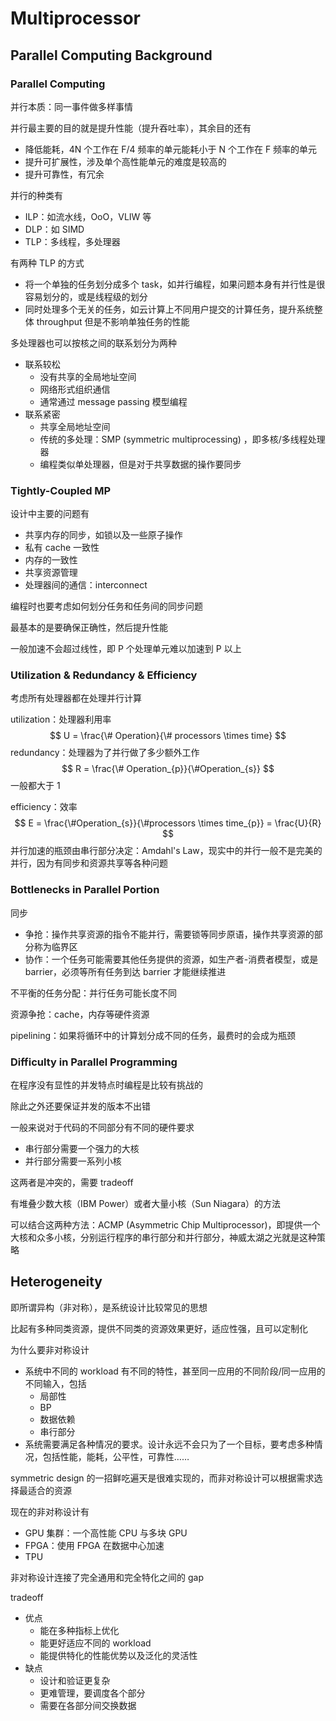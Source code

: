# Multiprocessor

## Parallel Computing Background

### Parallel Computing

并行本质：同一事件做多样事情

并行最主要的目的就是提升性能（提升吞吐率），其余目的还有

* 降低能耗，4N 个工作在 F/4 频率的单元能耗小于 N 个工作在 F 频率的单元
* 提升可扩展性，涉及单个高性能单元的难度是较高的
* 提升可靠性，有冗余

并行的种类有

* ILP：如流水线，OoO，VLIW 等
* DLP：如 SIMD
* TLP：多线程，多处理器

有两种 TLP 的方式

* 将一个单独的任务划分成多个 task，如并行编程，如果问题本身有并行性是很容易划分的，或是线程级的划分
* 同时处理多个无关的任务，如云计算上不同用户提交的计算任务，提升系统整体 throughput 但是不影响单独任务的性能

多处理器也可以按核之间的联系划分为两种

* 联系较松
  * 没有共享的全局地址空间
  * 网络形式组织通信
  * 通常通过 message passing 模型编程
* 联系紧密
  * 共享全局地址空间
  * 传统的多处理：SMP (symmetric multiprocessing) ，即多核/多线程处理器
  * 编程类似单处理器，但是对于共享数据的操作要同步

### Tightly-Coupled MP

设计中主要的问题有

* 共享内存的同步，如锁以及一些原子操作
* 私有 cache 一致性
* 内存的一致性
* 共享资源管理
* 处理器间的通信：interconnect

编程时也要考虑如何划分任务和任务间的同步问题

最基本的是要确保正确性，然后提升性能

一般加速不会超过线性，即 P 个处理单元难以加速到 P 以上

### Utilization & Redundancy & Efficiency

考虑所有处理器都在处理并行计算

utilization：处理器利用率
$$
U = \frac{\# Operation}{\# processors \times time}
$$
redundancy：处理器为了并行做了多少额外工作
$$
R = \frac{\# Operation_{p}}{\#Operation_{s}}
$$
一般都大于 1

efficiency：效率
$$
E = \frac{\#Operation_{s}}{\#processors \times time_{p}} = \frac{U}{R}
$$
并行加速的瓶颈由串行部分决定：Amdahl's Law，现实中的并行一般不是完美的并行，因为有同步和资源共享等各种问题

### Bottlenecks in Parallel Portion

同步

* 争抢：操作共享资源的指令不能并行，需要锁等同步原语，操作共享资源的部分称为临界区
* 协作：一个任务可能需要其他任务提供的资源，如生产者-消费者模型，或是 barrier，必须等所有任务到达 barrier 才能继续推进

不平衡的任务分配：并行任务可能长度不同

资源争抢：cache，内存等硬件资源

pipelining：如果将循环中的计算划分成不同的任务，最费时的会成为瓶颈

### Difficulty in Parallel Programming

在程序没有显性的并发特点时编程是比较有挑战的

除此之外还要保证并发的版本不出错

一般来说对于代码的不同部分有不同的硬件要求

* 串行部分需要一个强力的大核
* 并行部分需要一系列小核

这两者是冲突的，需要 tradeoff

有堆叠少数大核（IBM Power）或者大量小核（Sun Niagara）的方法

可以结合这两种方法：ACMP (Asymmetric Chip Multiprocessor)，即提供一个大核和众多小核，分别运行程序的串行部分和并行部分，神威太湖之光就是这种策略

## Heterogeneity

即所谓异构（非对称），是系统设计比较常见的思想

比起有多种同类资源，提供不同类的资源效果更好，适应性强，且可以定制化

为什么要非对称设计

* 系统中不同的 workload 有不同的特性，甚至同一应用的不同阶段/同一应用的不同输入，包括
  * 局部性
  * BP
  * 数据依赖
  * 串行部分
* 系统需要满足各种情况的要求。设计永远不会只为了一个目标，要考虑多种情况，包括性能，能耗，公平性，可靠性……

symmetric design 的一招鲜吃遍天是很难实现的，而非对称设计可以根据需求选择最适合的资源

现在的非对称设计有

* GPU 集群：一个高性能 CPU 与多块 GPU
* FPGA：使用 FPGA 在数据中心加速
* TPU

非对称设计连接了完全通用和完全特化之间的 gap

tradeoff

* 优点
  * 能在多种指标上优化
  * 能更好适应不同的 workload
  * 能提供特化的性能优势以及泛化的灵活性
* 缺点
  * 设计和验证更复杂
  * 更难管理，要调度各个部分
  * 需要在各部分间交换数据